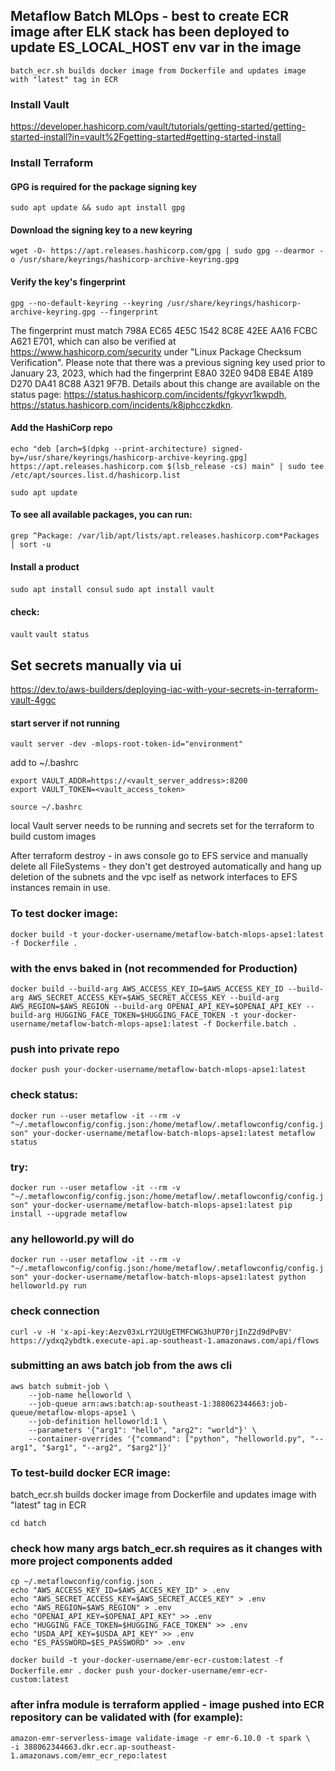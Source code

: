## Metaflow Batch MLOps - best to create ECR image after ELK stack has been deployed to update ES_LOCAL_HOST env var in the image
```
batch_ecr.sh builds docker image from Dockerfile and updates image with "latest" tag in ECR
```
### Install Vault
https://developer.hashicorp.com/vault/tutorials/getting-started/getting-started-install?in=vault%2Fgetting-started#getting-started-install

### Install Terraform
#### GPG is required for the package signing key
`sudo apt update && sudo apt install gpg`

#### Download the signing key to a new keyring
`wget -O- https://apt.releases.hashicorp.com/gpg | sudo gpg --dearmor -o /usr/share/keyrings/hashicorp-archive-keyring.gpg`

#### Verify the key's fingerprint
`gpg --no-default-keyring --keyring /usr/share/keyrings/hashicorp-archive-keyring.gpg --fingerprint`

The fingerprint must match 798A EC65 4E5C 1542 8C8E 42EE AA16 FCBC A621 E701, which can also be verified at https://www.hashicorp.com/security under "Linux Package Checksum Verification". Please note that there was a previous signing key used prior to January 23, 2023, which had the fingerprint E8A0 32E0 94D8 EB4E A189 D270 DA41 8C88 A321 9F7B. Details about this change are available on the status page: https://status.hashicorp.com/incidents/fgkyvr1kwpdh, https://status.hashicorp.com/incidents/k8jphcczkdkn.

#### Add the HashiCorp repo
`echo "deb [arch=$(dpkg --print-architecture) signed-by=/usr/share/keyrings/hashicorp-archive-keyring.gpg] https://apt.releases.hashicorp.com $(lsb_release -cs) main" | sudo tee /etc/apt/sources.list.d/hashicorp.list`

`sudo apt update`

#### To see all available packages, you can run: 
`grep ^Package: /var/lib/apt/lists/apt.releases.hashicorp.com*Packages | sort -u`

#### Install a product
`sudo apt install consul`
`sudo apt install vault`

#### check:
`vault`
`vault status`

## Set secrets manually via ui 
https://dev.to/aws-builders/deploying-iac-with-your-secrets-in-terraform-vault-4ggc

#### start server if not running
`vault server -dev -mlops-root-token-id="environment"`

add to ~/.bashrc
```
export VAULT_ADDR=https://<vault_server_address>:8200
export VAULT_TOKEN=<vault_access_token>
```
`source ~/.bashrc`

local Vault server needs to be running and secrets set for the terraform to build custom images

After terraform destroy - in aws console go to EFS service and manually delete all FileSystems - they don't get destroyed automatically and hang up deletion of the subnets and the vpc iself as network interfaces to EFS instances remain in use.

### To test docker image:
`docker build -t your-docker-username/metaflow-batch-mlops-apse1:latest -f Dockerfile .`

### with the envs baked in (not recommended for Production)
`docker build --build-arg AWS_ACCESS_KEY_ID=$AWS_ACCESS_KEY_ID --build-arg AWS_SECRET_ACCESS_KEY=$AWS_SECRET_ACCESS_KEY --build-arg AWS_REGION=$AWS_REGION --build-arg OPENAI_API_KEY=$OPENAI_API_KEY --build-arg HUGGING_FACE_TOKEN=$HUGGING_FACE_TOKEN -t your-docker-username/metaflow-batch-mlops-apse1:latest -f Dockerfile.batch .`

### push into private repo
`docker push your-docker-username/metaflow-batch-mlops-apse1:latest`

### check status:
`docker run --user metaflow -it --rm -v "~/.metaflowconfig/config.json:/home/metaflow/.metaflowconfig/config.json" your-docker-username/metaflow-batch-mlops-apse1:latest metaflow status`

### try:
`docker run --user metaflow -it --rm -v "~/.metaflowconfig/config.json:/home/metaflow/.metaflowconfig/config.json" your-docker-username/metaflow-batch-mlops-apse1:latest pip install --upgrade metaflow`

### any helloworld.py will do
`docker run --user metaflow -it --rm -v "~/.metaflowconfig/config.json:/home/metaflow/.metaflowconfig/config.json" your-docker-username/metaflow-batch-mlops-apse1:latest python helloworld.py run` 

### check connection
`curl -v -H 'x-api-key:Aezv03xLrY2UUgETMFCWG3hUP70rjInZ2d9dPvBV' https://ydxq2ybdtk.execute-api.ap-southeast-1.amazonaws.com/api/flows`

### submitting an aws batch job from the aws cli
```
aws batch submit-job \
    --job-name helloworld \
    --job-queue arn:aws:batch:ap-southeast-1:388062344663:job-queue/metaflow-mlops-apse1 \
    --job-definition helloworld:1 \
    --parameters '{"arg1": "hello", "arg2": "world"}' \
    --container-overrides '{"command": ["python", "helloworld.py", "--arg1", "$arg1", "--arg2", "$arg2"]}'
```

### To test-build docker ECR image:
batch_ecr.sh builds docker image from Dockerfile and updates image with "latest" tag in ECR

`cd batch`
### check how many args batch_ecr.sh requires as it changes with more project components added
```
cp ~/.metaflowconfig/config.json .
echo "AWS_ACCESS_KEY_ID=$AWS_ACCES_KEY_ID" > .env
echo "AWS_SECRET_ACCESS_KEY=$AWS_SECRET_ACCES_KEY" > .env
echo "AWS_REGION=$AWS_REGION" > .env
echo "OPENAI_API_KEY=$OPENAI_API_KEY" >> .env
echo "HUGGING_FACE_TOKEN=$HUGGING_FACE_TOKEN" >> .env
echo "USDA_API_KEY=$USDA_API_KEY" >> .env
echo "ES_PASSWORD=$ES_PASSWORD" >> .env
```

`docker build -t your-docker-username/emr-ecr-custom:latest -f Dockerfile.emr .`
`docker push your-docker-username/emr-ecr-custom:latest`

### after infra module is terraform applied - image pushed into ECR repository can be validated with (for example):
```
amazon-emr-serverless-image validate-image -r emr-6.10.0 -t spark \
-i 388062344663.dkr.ecr.ap-southeast-1.amazonaws.com/emr_ecr_repo:latest
```